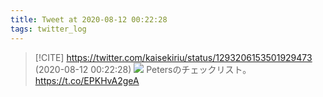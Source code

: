 ```yaml
---
title: Tweet at 2020-08-12 00:22:28
tags: twitter_log
---
```


> [!CITE] https://twitter.com/kaisekiriu/status/1293206153501929473 (2020-08-12 00:22:28)
> ![](https://twitter.com/kaisekiriu/status/1293206153501929473)
> Petersのチェックリスト。
> https://t.co/EPKHvA2geA
